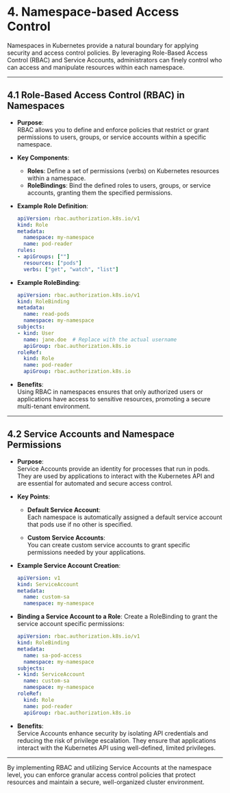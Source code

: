 # **4. Namespace-based Access Control**

Namespaces in Kubernetes provide a natural boundary for applying security and access control policies. By leveraging Role-Based Access Control (RBAC) and Service Accounts, administrators can finely control who can access and manipulate resources within each namespace.

---

## **4.1 Role-Based Access Control (RBAC) in Namespaces**

- **Purpose**:  
  RBAC allows you to define and enforce policies that restrict or grant permissions to users, groups, or service accounts within a specific namespace.

- **Key Components**:
  - **Roles**: Define a set of permissions (verbs) on Kubernetes resources within a namespace.
  - **RoleBindings**: Bind the defined roles to users, groups, or service accounts, granting them the specified permissions.

- **Example Role Definition**:
  ```yaml
  apiVersion: rbac.authorization.k8s.io/v1
  kind: Role
  metadata:
    namespace: my-namespace
    name: pod-reader
  rules:
  - apiGroups: [""]
    resources: ["pods"]
    verbs: ["get", "watch", "list"]
  ```

- **Example RoleBinding**:
  ```yaml
  apiVersion: rbac.authorization.k8s.io/v1
  kind: RoleBinding
  metadata:
    name: read-pods
    namespace: my-namespace
  subjects:
  - kind: User
    name: jane.doe  # Replace with the actual username
    apiGroup: rbac.authorization.k8s.io
  roleRef:
    kind: Role
    name: pod-reader
    apiGroup: rbac.authorization.k8s.io
  ```

- **Benefits**:  
  Using RBAC in namespaces ensures that only authorized users or applications have access to sensitive resources, promoting a secure multi-tenant environment.

---

## **4.2 Service Accounts and Namespace Permissions**

- **Purpose**:  
  Service Accounts provide an identity for processes that run in pods. They are used by applications to interact with the Kubernetes API and are essential for automated and secure access control.

- **Key Points**:
  - **Default Service Account**:  
    Each namespace is automatically assigned a default service account that pods use if no other is specified.
  
  - **Custom Service Accounts**:  
    You can create custom service accounts to grant specific permissions needed by your applications.
  
- **Example Service Account Creation**:
  ```yaml
  apiVersion: v1
  kind: ServiceAccount
  metadata:
    name: custom-sa
    namespace: my-namespace
  ```

- **Binding a Service Account to a Role**:
  Create a RoleBinding to grant the service account specific permissions:
  ```yaml
  apiVersion: rbac.authorization.k8s.io/v1
  kind: RoleBinding
  metadata:
    name: sa-pod-access
    namespace: my-namespace
  subjects:
  - kind: ServiceAccount
    name: custom-sa
    namespace: my-namespace
  roleRef:
    kind: Role
    name: pod-reader
    apiGroup: rbac.authorization.k8s.io
  ```

- **Benefits**:  
  Service Accounts enhance security by isolating API credentials and reducing the risk of privilege escalation. They ensure that applications interact with the Kubernetes API using well-defined, limited privileges.

---

By implementing RBAC and utilizing Service Accounts at the namespace level, you can enforce granular access control policies that protect resources and maintain a secure, well-organized cluster environment.